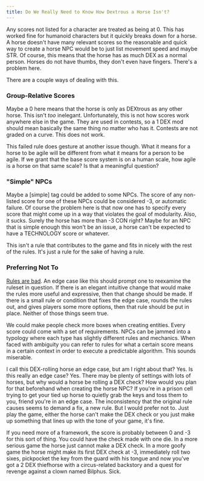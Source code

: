 ```yaml
---
title: Do We Really Need to Know How Dextrous a Horse Isn't?
---
```


Any scores not listed for a character are treated as being at 0. This has worked fine for humanoid characters but it quickly breaks down for a horse. A horse doesn't have many relevant scores so the reasonable and quick way to create a horse NPC would be to just list movement speed and maybe STR. Of course, this means that the horse has as much DEX as a normal person. Horses do not have thumbs, they don't even have fingers. There's a problem here.

There are a couple ways of dealing with this.

### Group-Relative Scores

Maybe a 0 here means that the horse is only as DEXtrous as any other horse. This isn't *too* inelegant. Unfortunately, this is not how scores work anywhere else in the game. They are used in contests, so a 1 DEX mod should mean basically the same thing no matter who has it. Contests are not graded on a curve. This does not work.

This failed rule does gesture at another issue though. What it means for a horse to be agile will be different from what it means for a person to be agile. If we grant that the base score system is on a human scale, how agile is a horse on that same scale? Is that a meaningful question?

### "Simple" NPCs

Maybe a [simple] tag could be added to some NPCs. The score of any non-listed score for one of these NPCs could be considered -3, or automatic failure. Of course the problem here is that now one has to specify every score that might come up in a way that violates the goal of modularity. Also, it sucks. Surely the horse has more than -3 CON right? Maybe for an NPC that is simple enough this won't be an issue, a horse can't be expected to have a TECHNOLOGY score or whatever. 

This isn't a rule that contributes to the game and fits in nicely with the rest of the rules. It's just a rule for the sake of having a rule.

### Preferring Not To

[Rules are bad](2022-09-24-rulesbad.md). An edge case like this should prompt one to reexamine the ruleset in question. If there is an elegant intuitive change that would make the rules more useful and expressive, then that change should be made. If there is a small rule or condition that fixes the edge case, rounds the rules out, and gives players some more options, then that rule should be put in place. Neither of those things seem true.  

We could make people check more boxes when creating entities. Every score could come with a set of requirements. NPCs can be jammed into a typology where each type has slightly different rules and mechanics. When faced with ambiguity you can refer to rules for what a certain score means in a certain context in order to execute a predictable algorithm. This sounds miserable.

I call this DEX-rolling horse an edge case, but am I right about that? Yes. Is this really an edge case? Yes. There may be plenty of settings with lots of horses, but why would a horse be rolling a DEX check? How would you plan for that beforehand when creating the horse NPC? If you're in a prison cell trying to get your tied up horse to quietly grab the keys and toss them to you, friend you're in an edge case. The inconsistency that the original rule causes seems to demand a fix, a new rule. But I would prefer not to. Just play the game, either the horse can't make the DEX check or you just make up something that lines up with the tone of your game, it's fine. 

If you need more of a framework, the score is probably between 0 and -3 for this sort of thing. You could have the check made with one die. In a more serious game the horse just cannot make a DEX check. In a more goofy game the horse might make its first DEX check at -3, immediately roll two sixes, pickpocket the key from the guard with his tongue and now you've got a 2 DEX thiefhorse with a circus-related backstory and a quest for revenge against a clown named Bilphus. Sick.